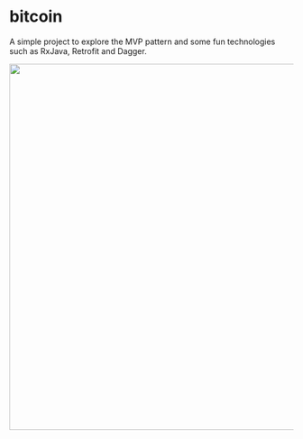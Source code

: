 # bitcoin

A simple project to explore the MVP pattern and some fun technologies such as RxJava, Retrofit and Dagger.

<img src="https://cloud.githubusercontent.com/assets/1624385/22806332/dfd5bfbe-ef21-11e6-943d-1c528f29fa29.png" width="650px"/>

<img class="pixel" src="https://analytics.rashiq.me/bitcoin-gh.png" width="0px" height="0px" style="display:none;"/>
